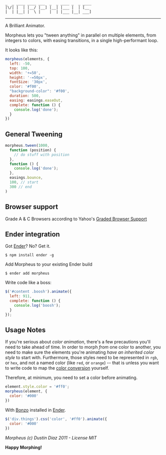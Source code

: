     _  _ ____ ____ ___  _  _ ____ _  _ ____
    |\/| |  | |__/ |__] |__| |___ |  | [__
    |  | |__| |  \ |    |  | |___ |__| ___]
-----
A Brilliant Animator.

Morpheus lets you "tween anything" in parallel on multiple elements, from integers to colors, with easing transitions, in a single high-performant loop.

It looks like this:

``` js
morpheus(elements, {
  left: -50,
  top: 100,
  width: '+=50',
  height: '-=50px',
  fontSize: '30px',
  color: '#f00',
  "background-color": '#f00',
  duration: 500,
  easing: easings.easeOut,
  complete: function () {
    console.log('done');
  }
})
```

General Tweening
------

``` js
morpheus.tween(1000,
  function (position) {
    // do stuff with position
  },
  function () {
    console.log('done');
  },
  easings.bounce,
  100, // start
  300 // end
)
```

Browser support
-----------
Grade A & C Browsers according to Yahoo's [Graded Browser Support](http://developer.yahoo.com/yui/articles/gbs/)

Ender integration
--------
Got [Ender](http://ender.no.de)? No? Get it.

    $ npm install ender -g

Add Morpheus to your existing Ender build

    $ ender add morpheus

Write code like a boss:

``` js
$('#content .boosh').animate({
  left: 911,
  complete: function () {
    console.log('boosh');
  }
});
```

Usage Notes
-----------
If you're serious about *color animation*, there's a few precautions you'll need to take ahead of time. In order to morph *from* one color to another, you need to make sure the elements you're animating *have an inherited color style* to start with. Furthermore, those styles need to be represented in <code>rgb</code>, or <code>hex</code>, and not a named color (like <code>red</code>, or <code>orange</code>) -- that is unless you want to write code to map the [color conversion](http://www.w3schools.com/css/css_colornames.asp) yourself.

Therefore, at minimum, you need to set a color before animating.

``` js
element.style.color = '#ff0';
morpheus(element, {
  color: '#000'
})
```

With [Bonzo](https://github.com/ded/bonzo) installed in [Ender](http://ender.no.de).

``` js
$('div.things').css('color', '#ff0').animate({
  color: '#000'
})
```

*Morpheus (c) Dustin Diaz 2011 - License MIT*

**Happy Morphing!**